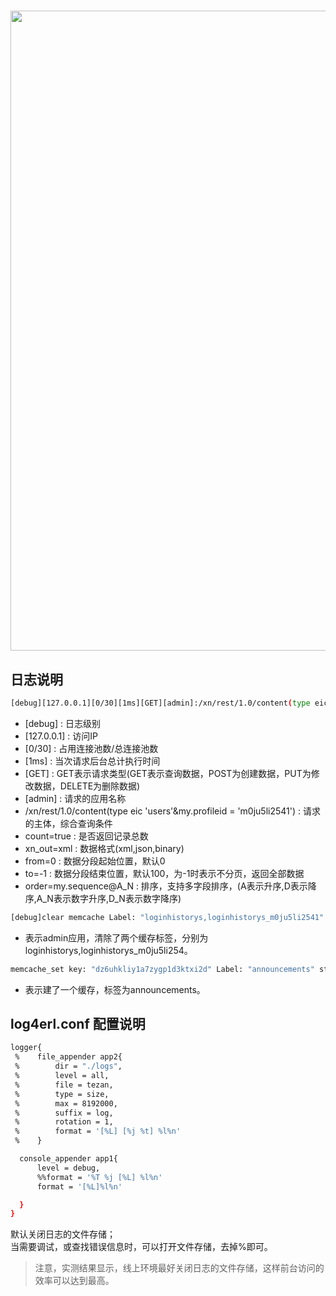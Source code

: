 
<h1 align="center">
<img src="https://github.com/oldhand/images/raw/master/tezancloud/running.jpg" width="1024">
</h1>

## 日志说明
  
  ```bash
  [debug][127.0.0.1][0/30][1ms][GET][admin]:/xn/rest/1.0/content(type eic 'users'&my.profileid = 'm0ju5li2541')?count=true&xn_out=xml&from=0&to=-1&order=my.sequence@A_N
  ```
  * [debug] : 日志级别
  * [127.0.0.1] :  访问IP
  * [0/30] : 占用连接池数/总连接池数
  * [1ms] : 当次请求后台总计执行时间
  * [GET] : GET表示请求类型(GET表示查询数据，POST为创建数据，PUT为修改数据，DELETE为删除数据)
  * [admin] : 请求的应用名称
  * /xn/rest/1.0/content(type eic 'users'&my.profileid = 'm0ju5li2541') : 请求的主体，综合查询条件
  * count=true : 是否返回记录总数
  * xn_out=xml : 数据格式(xml,json,binary)
  * from=0 : 数据分段起始位置，默认0
  * to=-1 : 数据分段结束位置，默认100，为-1时表示不分页，返回全部数据
  * order=my.sequence@A_N : 排序，支持多字段排序，(A表示升序,D表示降序,A_N表示数字升序,D_N表示数字降序)
  
  ```bash
  [debug]clear memcache Label: "loginhistorys,loginhistorys_m0ju5li2541" Hostname:"admin"
  ```
  * 表示admin应用，清除了两个缓存标签，分别为loginhistorys,loginhistorys_m0ju5li254。
  
  ```bash
  memcache_set key: "dz6uhkliy1a7zygp1d3ktxi2d" Label: "announcements" stored 
  ```
  * 表示建了一个缓存，标签为announcements。

## log4erl.conf 配置说明
  
  ```bash
  logger{
   %	file_appender app2{
   %		dir = "./logs",
   %		level = all,
   %		file = tezan,
   %		type = size,
   %		max = 8192000, 
   %		suffix = log,
   %		rotation = 1,
   %		format = '[%L] [%j %t] %l%n'
   %	}

  	console_appender app1{
  		level = debug,
  		%%format = '%T %j [%L] %l%n'
  		format = '[%L]%l%n'

  	}
  }
  ```
  默认关闭日志的文件存储；<br>
  当需要调试，或查找错误信息时，可以打开文件存储，去掉%即可。<br>
  >注意，实测结果显示，线上环境最好关闭日志的文件存储，这样前台访问的效率可以达到最高。<br>

